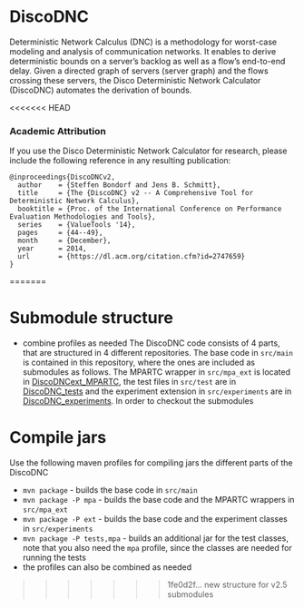 # DiscoDNC

Deterministic Network Calculus (DNC) is a methodology for worst-case modeling and analysis of communication networks. It enables to derive deterministic bounds on a server’s backlog as well as a flow’s end-to-end delay. Given a directed graph of servers (server graph) and the flows crossing these servers, the Disco Deterministic Network Calculator (DiscoDNC) automates the derivation of bounds.

<<<<<<< HEAD

### Academic Attribution

If you use the Disco Deterministic Network Calculator for research, please include the following reference in any resulting publication:

```plain
@inproceedings{DiscoDNCv2,
  author    = {Steffen Bondorf and Jens B. Schmitt},
  title     = {The {DiscoDNC} v2 -- A Comprehensive Tool for Deterministic Network Calculus},
  booktitle = {Proc. of the International Conference on Performance Evaluation Methodologies and Tools},
  series    = {ValueTools '14},
  pages     = {44--49},
  month     = {December},
  year      = 2014,
  url       = {https://dl.acm.org/citation.cfm?id=2747659}
}
```
=======
# Submodule structure

* combine profiles as needed
The DiscoDNC code consists of 4 parts, that are structured in 4 different repositories. The base code in `src/main` is contained in this repository, where the ones are included as submodules as follows. The MPARTC wrapper in `src/mpa_ext` is located in [DiscoDNCext_MPARTC](https://github.com/NetCal/DiscoDNCext_MPARTC), the test files in `src/test` are in [DiscoDNC_tests](https://github.com/NetCal/DiscoDNC_tests) and the experiment extension in `src/experiments` are in [DiscoDNC_experiments](https://github.com/NetCal/DiscoDNC_experiments). In order to checkout the submodules 

# Compile jars

Use the following maven profiles for compiling jars the different parts of the DiscoDNC

* `mvn package` - builds the base code in `src/main`
* `mvn package -P mpa` - builds the base code and the MPARTC wrappers in `src/mpa_ext`
* `mvn package -P ext` - builds the base code and the experiment classes in `src/experiments`
* `mvn package -P tests,mpa` - builds an additional jar for the test classes, note that you also need the `mpa` profile, since the classes are needed for running the tests
* the profiles can also be combined as needed
>>>>>>> 1fe0d2f... new structure for v2.5 submodules
